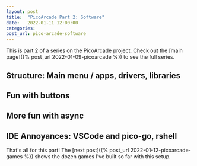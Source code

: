 ```yaml
---
layout: post
title:  "PicoArcade Part 2: Software"
date:   2022-01-11 12:00:00
categories: 
post_url: pico-arcade-software
---
```


This is part 2 of a series on the PicoArcade project. Check out the [main page]({% post_url 2022-01-09-picoarcade %}) to see the full series.

## Structure: Main menu / apps, drivers, libraries
## Fun with buttons
## More fun with async
## IDE Annoyances: VSCode and pico-go, rshell

That's all for this part! The [next post]({% post_url 2022-01-12-picoarcade-games %}) shows the dozen games I've built so far with this setup.